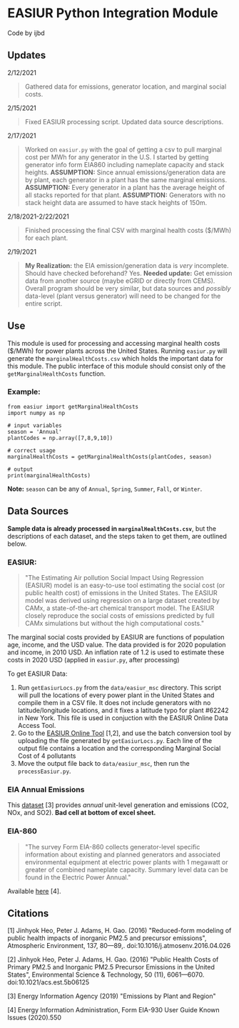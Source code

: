 # EASIUR Python Integration Module
Code by ijbd

## Updates
2/12/2021
> Gathered data for emissions, generator location, and marginal social costs. 

2/15/2021
> Fixed EASIUR processing script. Updated data source descriptions.

2/17/2021
> Worked on `easiur.py` with the goal of getting a csv to pull marginal cost per MWh for any generator in the U.S. I started by getting generator info form EIA860 including nameplate capacity and stack heights. **ASSUMPTION:** Since annual emissions/generation data are by plant, each generator in a plant has the same marginal emissions. **ASSUMPTION:** Every generator in a plant has the average height of all stacks reported for that plant. **ASSUMPTION:** Generators with no stack height data are assumed to have stack heights of 150m.

2/18/2021-2/22/2021
> Finished processing the final CSV with marginal health costs ($/MWh) for each plant. 

2/19/2021
> **My Realization:** the EIA emission/generation data is *very* incomplete. Should have checked beforehand? Yes. **Needed update:** Get emission data from another source (maybe eGRID or directly from CEMS). Overall program should be very similar, but data sources and *possibly* data-level (plant versus generator) will need to be changed for the entire script.

## Use

This module is used for processing and accessing marginal health costs ($/MWh) for power plants across the United States. Running `easiur.py` will generate the `marginalHealthCosts.csv` which holds the important data for this module. The public interface of this module should consist only of the `getMarginalHealthCosts` function. 

### Example:

    from easiur import getMarginalHealthCosts
    import numpy as np 

    # input variables
    season = 'Annual'
    plantCodes = np.array([7,8,9,10])

    # correct usage
    marginalHealthCosts = getMarginalHealthCosts(plantCodes, season)

    # output
    print(marginalHealthCosts)

    
**Note:** `season` can be any of `Annual`, `Spring`, `Summer`, `Fall`, or `Winter`.



## Data Sources

**Sample data is already processed in `marginalHealthCosts.csv`**, but the descriptions of each dataset, and the steps taken to get them, are outlined below.

### EASIUR:
>"The Estimating Air pollution Social Impact Using Regression (EASIUR) model is an easy-to-use tool estimating the social cost (or public health cost) of emissions in the United States. The EASIUR model was derived using regression on a large dataset created by CAMx, a state-of-the-art chemical transport model. The EASIUR closely reproduce the social costs of emissions predicted by full CAMx simulations but without the high computational costs." 

The marginal social costs provided by EASIUR are functions of population age, income, and the USD value. The data provided is for 2020 population and income, in 2010 USD. An inflation rate of 1.2 is used to estimate these costs in 2020 USD (applied in `easiur.py`, after processing)

To get EASIUR Data:
1. Run `getEasiurLocs.py` from the `data/easiur_msc` directory. This script will pull the locations of every power plant in the United States and compile them in a CSV file. It does not include generators with no latitude/longitude locations, and it fixes a latitude typo for plant #62242 in New York. This file is used in conjuction with the EASIUR Online Data Access Tool.
2. Go to the [EASIUR Online Tool](https://barney.ce.cmu.edu/~jinhyok/easiur/online/) [1,2], and use the batch conversion tool by uploading the file generated by `getEasiurLocs.py`. Each line of the output file contains a location and the corresponding Marginal Social Cost of 4 pollutants
3. Move the output file back to `data/easiur_msc`, then run the `processEasiur.py`.

### EIA Annual Emissions
This [dataset](https://www.eia.gov/electricity/data/emissions/) [3] provides *annual* unit-level generation and emissions (CO2, NOx, and SO2). **Bad cell at bottom of excel sheet.**

### EIA-860 
>"The survey Form EIA-860 collects generator-level specific information about existing and planned generators and associated environmental equipment at electric power plants with 1 megawatt or greater of combined nameplate capacity. Summary level data can be found in the Electric Power Annual."

Available [here](https://www.eia.gov/electricity/data/eia860/) [4].

## Citations

[1] Jinhyok Heo, Peter J. Adams, H. Gao. (2016) "Reduced-form modeling of public health impacts of inorganic PM2.5 and precursor emissions", Atmospheric Environment, 137, 80—89,. doi:10.1016/j.atmosenv.2016.04.026

[2] Jinhyok Heo, Peter J. Adams, H. Gao. (2016) "Public Health Costs of Primary PM2.5 and Inorganic PM2.5 Precursor Emissions in the United States", Environmental Science & Technology, 50 (11), 6061—6070. doi:10.1021/acs.est.5b06125

[3] Energy Information Agency (2019) "Emissions by Plant and Region" 

[4]  Energy Information Administration, Form EIA-930 User Guide Known Issues (2020).550
